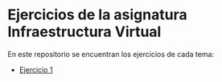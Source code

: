# Ejercicios de la asignatura Infraestructura Virtual

En este repositorio se encuentran los ejercicios de cada tema:

-   [Ejercicio 1](https://github.com/AGCarlos/IV_1819_Ejercicios/blob/master/Tema1.md)
